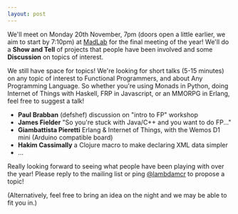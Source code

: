 ```yaml
---
layout: post
---
```


We'll meet on Monday 20th November, 7pm (doors open a little earlier, we aim to start by 7:10pm) at [MadLab][MadLab] for the final meeting of the year!  We'll
do a **Show and Tell** of projects that people have been involved and some
**Discussion** on topics of interest.

We still have space for topics!  We're looking for short talks (5-15 minutes)
on any topic of interest to Functional Programmers, and about Any Programming
Language.  So whether you're using Monads in Python, doing Internet of Things
with Haskell, FRP in Javascript, or an MMORPG in Erlang, feel free to suggest
a talk!

* **Paul Brabban** (defshef) discussion on "intro to FP" workshop
* **James Fielder** "So you're stuck with Java/C++ and you want to do FP..."
* **Giambattista Pieretti** Erlang & Internet of Things, with the Wemos D1 mini (Arduino compatible board)
* **Hakim Cassimally** a Clojure macro to make declaring XML data simpler
* ...

Really looking forward to seeing what people have been playing with over the
year!  Please reply to the mailing list or ping [@lambdamcr][lambdamcr] to
propose a topic!

(Alternatively, feel free to bring an idea on the night and we may be able to fit you in.)

[osfameron]: https://twitter.com/osfameron
[MadLab]: https://madlab.org.uk/find-us/
[lambdamcr]: https://twitter.com/lambdamcr
